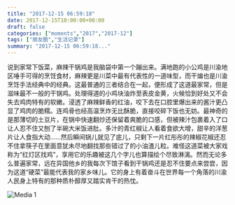 ```yaml
---
title: "2017-12-15 06:59:18"
date: 2017-12-15T10:00:00+08:00
draft: false
categories: ["moments","2017","2017-12"]
tags: ["朋友圈","生活记录"]
summary: "2017-12-15 06:59:18..."
---
```


说到家常下饭菜，麻辣干锅鸡是我脑袋中第一个蹦出来。满地跑的小公鸡是川渝地区唾手可得的烹饪食材，麻辣更是川菜中最有代表性的一道味型，而干煸也是川渝烹饪手法经典中的经典。这最普通的三者结合在一起，便形成了这道最家常，但是滋味最不一般的干锅鸡。处理得道的小鸡块油炸至表皮金黄，火候恰到好处又不会失去鸡肉特有的软嫩。浸透了麻辣鲜香的红油，咬下去在口腔里爆出来的酱汁更凸显了鸡肉的脆糯。连鸡骨也经高温烹炸无比酥脆，直接咬碎下饭也无妨。最神奇的是那薄切的土豆片，在锅中快速翻炒还保留着爽脆的口感，但被辣汁包裹着入了口让人忍不住又刨了半碗大米饭进肚。多汁的青红椒让人看着食欲大增，甜辛的洋葱片让人食指大动……然后瞬间锅儿就见了底儿，只剩下一片红彤彤的辣椒花椒还忍不住拿筷子在里面意犹未尽地翻找那些错过了的小油渣儿粒。难怪这道菜被大家戏称为“红灯区找鸡”，享用它的乐趣被这几个字儿也算描绘个尽致淋漓。然而无论多么普遍家常，远在异国他乡的我每次下馆子看到干锅鸡还是忍不住要点来尝尝，因为这道“硬菜”最能代表我的家乡味儿。它的身上有着奋斗在世界每一个角落的川渝人民身上特有的那种质朴醇厚又踏实肯干的热忱。

![Media 1](/Moments/photos/2017-12-15/201712150659180.jpg)

